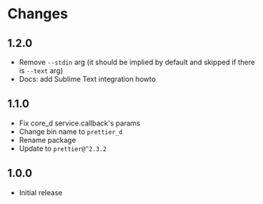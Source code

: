 # Changes

## 1.2.0

- Remove `--stdin` arg (it should be implied by default and skipped if there is `--text` arg)
- Docs: add Sublime Text integration howto

## 1.1.0

- Fix core_d service.callback's params
- Change bin name to `prettier_d`
- Rename package
- Update to `prettier@^2.3.2`

## 1.0.0

- Initial release
